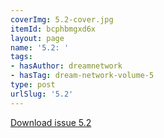 ```yaml
---
coverImg: 5.2-cover.jpg
itemId: bcphbmgxd6x
layout: page
name: '5.2: '
tags:
- hasAuthor: dreamnetwork
- hasTag: dream-network-volume-5
type: post
urlSlug: '5.2'
---
```

<a href="../files/pdfs/Volume_5/5.2-Dream-Network-Bulletin_Volume-5-Number-2.pdf" download="">Download issue 5.2</a>